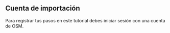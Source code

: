 <script>
  import { Button } from 'flowbite-svelte'
</script>

## Cuenta de importación

Para registrar tus pasos en este tutorial debes iniciar sesión con una cuenta de OSM.
